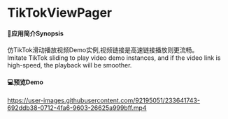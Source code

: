 # TikTokViewPager
#### 📱应用简介Synopsis
仿TikTok滑动播放视频Demo实例,视频链接是高速链接播放则更流畅。   
Imitate TikTok sliding to play video demo instances, and if the video link is high-speed, the playback will be smoother.
#### 💻预览Demo
https://user-images.githubusercontent.com/92195051/233641743-692ddb38-0712-4fa6-9603-26625a999bff.mp4
